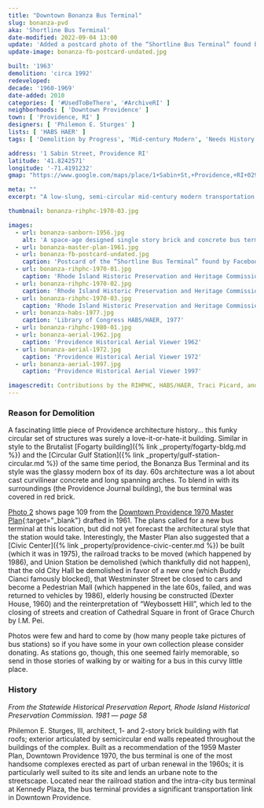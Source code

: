 ```yaml
---
title: "Downtown Bonanza Bus Terminal"
slug: bonanza-pvd
aka: 'Shortline Bus Terminal'
date-modified: 2022-09-04 13:00
update: 'Added a postcard photo of the “Shortline Bus Terminal” found by Facebook user Traci Picard'
update-image: bonanza-fb-postcard-undated.jpg

built: '1963'
demolition: 'circa 1992'
redeveloped: 
decade: '1960-1969'
date-added: 2010
categories: [ '#UsedToBeThere', '#ArchiveRI' ]
neighborhoods: [ 'Downtown Providence' ]
town: [ 'Providence, RI' ]
designers: [ 'Philemon E. Sturges' ]
lists: [ 'HABS HAER' ]
tags: [ 'Demolition by Progress', 'Mid-century Modern', 'Needs History' ]

address: '1 Sabin Street, Providence RI'
latitude: '41.8242571'
longitude: '-71.4191232'
gmap: "https://www.google.com/maps/place/1+Sabin+St,+Providence,+RI+02903/@41.8242571,-71.4191232,17z/data=!3m1!4b1!4m5!3m4!1s0x89e4451210c12a1b:0xe59390dd1a26b2d4!8m2!3d41.8242531!4d-71.4169345"

meta: ""
excerpt: "A low-slung, semi-circular mid-century modern transportation hub in downtown Providence."

thumbnail: bonanza-rihphc-1970-03.jpg

images:
  - url: bonanza-sanborn-1956.jpg
    alt: 'A space-age designed single story brick and concrete bus terminal comprised of circular and pill-shaped buildings as well as a triangular pick-up and drop-off platform.'
  - url: bonanza-master-plan-1961.jpg  
  - url: bonanza-fb-postcard-undated.jpg
    caption: 'Postcard of the “Shortline Bus Terminal” found by Facebook user Traci Picard; undated'
  - url: bonanza-rihphc-1970-01.jpg
    caption: 'Rhode Island Historic Preservation and Heritage Commission survey, 1970'
  - url: bonanza-rihphc-1970-02.jpg
    caption: 'Rhode Island Historic Preservation and Heritage Commission survey, 1970'
  - url: bonanza-rihphc-1970-03.jpg
    caption: 'Rhode Island Historic Preservation and Heritage Commission survey, 1970'
  - url: bonanza-habs-1977.jpg
    caption: 'Library of Congress HABS/HAER, 1977'
  - url: bonanza-rihphc-1980-01.jpg
  - url: bonanza-aerial-1962.jpg
    caption: 'Providence Historical Aerial Viewer 1962'
  - url: bonanza-aerial-1972.jpg
    caption: 'Providence Historical Aerial Viewer 1972'
  - url: bonanza-aerial-1997.jpg
    caption: 'Providence Historical Aerial Viewer 1997'

imagescredit: Contributions by the RIHPHC, HABS/HAER, Traci Picard, and aerials from the Providence Historical Aerial Viewer.
---
```


### Reason for Demolition

A fascinating little piece of Providence architecture history… this funky circular set of structures was surely a love-it-or-hate-it building. Similar in style to the Brutalist [Fogarty building]({% link _property/fogarty-bldg.md %}) and the [Circular Gulf Station]({% link _property/gulf-station-circular.md %}) of the same time period, the Bonanza Bus Terminal and its style was the glassy modern box of its day. 60s architecture was a lot about cast curvilinear concrete and long spanning arches. To blend in with its surroundings (the Providence Journal building), the bus terminal was covered in red brick.

[Photo 2](#photo-bonanza-master-plan-1961) shows page 109 from the [Downtown Providence 1970 Master Plan](//www.gcpvd.org/more/providence-yesterday/){:target="_blank"} drafted in 1961. The plans called for a new bus terminal at this location, but did not yet forecast the architectural style that the station would take. Interestingly, the Master Plan also suggested that a [Civic Center]({% link _property/providence-civic-center.md %}) be built (which it was in 1975), the railroad tracks to be moved (which happened by 1986), and Union Station be demolished (which thankfully did not happen), that the old City Hall be demolished in favor of a new one (which Buddy Cianci famously blocked), that Westminster Street be closed to cars and become a Pedestrian Mall (which happened in the late 60s, failed, and was returned to vehicles by 1986), elderly housing be constructed (Dexter House, 1960) and the reinterpretation of “Weybossett Hill”, which led to the closing of streets and creation of Cathedral Square in front of Grace Church by I.M. Pei.

Photos were few and hard to come by (how many people take pictures of bus stations) so if you have some in your own collection please consider donating. As stations go, though, this one seemed fairly memorable, so send in those stories of walking by or waiting for a bus in this curvy little place. 


### History

_From the Statewide Historical Preservation Report, Rhode Island Historical Preservation Commission. 1981 — page 58_

Philemon E. Sturges, III, architect, 1- and 2-story brick building with flat roofs; exterior articulated by semicircular end walls repeated throughout the buildings of the complex. Built as a recommendation of the 1959 Master Plan, Downtown Providence 1970, the bus terminal is one of the most handsome complexes erected as part of urban renewal in the 1960s; it is particularly well suited to its site and lends an urbane note to the streetscape. Located near the railroad station and the intra-city bus terminal at Kennedy Plaza, the bus terminal provides a significant transportation link in Downtown Providence. 
